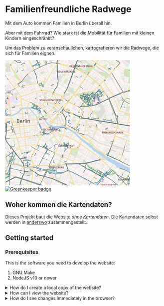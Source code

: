 # Familienfreundliche Radwege

Mit dem Auto kommen Familien in Berlin überall hin.

Aber mit dem Fahrrad? Wie stark ist die Mobilität für Familien mit kleinen Kindern eingeschränkt?

Um das Problem zu veranschaulichen, kartografieren wir die Radwege,
die sich für Familien eignen.

[![Kartenausschnitt](images/map.jpg)](https://www.familienradwege.de) [![Greenkeeper badge](https://badges.greenkeeper.io/awendt/familienradwege-website.svg)](https://greenkeeper.io/)

## Woher kommen die Kartendaten?

Dieses Projekt baut die Website _ohne Kartendaten_.
Die Kartendaten selbst werden in [anderswo](https://github.com/awendt/familienradwege) zusammengestellt.

## Getting started

### Prerequisites

This is the software you need to develop the website:

1. GNU Make
2. NodeJS v10 or newer

<details>
<summary>How do I create a local copy of the website?</summary>

Run the following command:

```
$ make all
```

This will do the following:

1. Install project dependencies (into `node_modules`)
2. Download map data
3. Create all HTML and all referenced files (images, CSS) into the sub-directory `website/`

This project uses [Parcel](https://parceljs.org/) because it's fast and
does not require any configuration.

</details>

<details>
<summary>How can I view the website?</summary>

If you have Ruby installed:

```
$ ruby -run -e httpd website/ -p 1234
```

Unfortunately, Node does not offer something like this out-of-the-box.
You might want to check the
[Big list of http static server one-liners](https://gist.github.com/willurd/5720255).
Then point your browser to http://localhost:1234 (change port if necessary).

</details>

<details>
<summary>How do I see changes immediately in the browser?</summary>

Run Parcel in watch mode instead:

```
npx parcel watch index.html berlin/index.html --out-dir website
```

</details>

